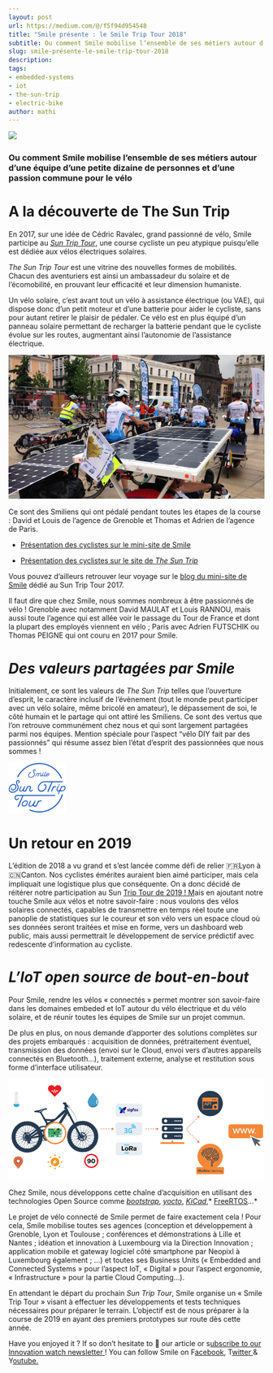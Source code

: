 ```yaml
---
layout: post
url: https://medium.com/@/f5f94d954548
title: "Smile présente : le Smile Trip Tour 2018"
subtitle: Ou comment Smile mobilise l’ensemble de ses métiers autour d’une équipe d’une petite dizaine de personnes et d’une passion commune pour le…
slug: smile-présente-le-smile-trip-tour-2018
description:
tags:
- embedded-systems
- iot
- the-sun-trip
- electric-bike
author: mathi
---
```


![](/assets/images/posts/1*9A3Ybsv3U3scfrOjvVj9ag.png)

### Ou comment Smile mobilise l’ensemble de ses métiers autour d’une équipe d’une petite dizaine de personnes et d’une passion commune pour le vélo

# A la découverte de The Sun Trip

En 2017, sur une idée de Cédric Ravalec, grand passionné de vélo, Smile participe au [*Sun Trip Tour*](https://www.thesuntrip.com/st-tour-2017/), une course cycliste un peu atypique puisqu’elle est dédiée aux vélos électriques solaires.

*The Sun Trip Tour* est une vitrine des nouvelles formes de mobilités. Chacun des aventuriers est ainsi un ambassadeur du solaire et de l’écomobilité, en prouvant leur efficacité et leur dimension humaniste.

Un vélo solaire, c’est avant tout un vélo à assistance électrique (ou VAE), qui dispose donc d’un petit moteur et d’une batterie pour aider le cycliste, sans pour autant retirer le plaisir de pédaler. Ce vélo est en plus équipé d’un panneau solaire permettant de recharger la batterie pendant que le cycliste évolue sur les routes, augmentant ainsi l’autonomie de l’assistance électrique.

![Exemples de vélos solaires pendant le Sun Trip Tour 2017. Source : Lauriane Havard pour Radio France.](/assets/images/posts/0*d7pZuhWY3z__iwAs.jpg)

Ce sont des Smiliens qui ont pédalé pendant toutes les étapes de la course : David et Louis de l’agence de Grenoble et Thomas et Adrien de l’agence de Paris.

* [Présentation des cyclistes sur le mini-site de Smile](https://suntriptour.smile.eu/les-cyclistes)

* [Présentation des cyclistes sur le site de *The Sun Trip*](https://www.thesuntrip.com/participants-2017/smile-team/)

Vous pouvez d’ailleurs retrouver leur voyage sur le [blog du mini-site de Smile](https://suntriptour.smile.eu/blog) dédié au Sun Trip Tour 2017.

Il faut dire que chez Smile, nous sommes nombreux à être passionnés de vélo ! Grenoble avec notamment David MAULAT et Louis RANNOU, mais aussi toute l’agence qui est allée voir le passage du Tour de France et dont la plupart des employés viennent en vélo ; Paris avec Adrien FUTSCHIK ou Thomas PEIGNE qui ont couru en 2017 pour Smile.

# *Des valeurs partagées par Smile*

Initialement, ce sont les valeurs de *The Sun Trip* telles que l’ouverture d’esprit, le caractère inclusif de l’évènement (tout le monde peut participer avec un vélo solaire, même bricolé en amateur), le dépassement de soi, le côté humain et le partage qui ont attiré les Smiliens. Ce sont des vertus que l’on retrouve communément chez nous et qui sont largement partagées parmi nos équipes. Mention spéciale pour l’aspect “vélo DIY fait par des passionnés” qui résume assez bien l’état d’esprit des passionnées que nous sommes !

![Logo Smile pour le Sun Trip Tour 2017](/assets/images/posts/0*eME8j0rF5MAXvCfO.png)

# Un retour en 2019

L’édition de 2018 a vu grand et s’est lancée comme défi de relier 🇫🇷Lyon à 🇨🇳Canton. Nos cyclistes émérites auraient bien aimé participer, mais cela impliquait une logistique plus que conséquente. On a donc décidé de réitérer notre participation au Sun [Trip Tour de 2019 ! M](https://www.thesuntrip.com/sun-trip-tour-2019/)ais en ajoutant notre touche Smile aux vélos et notre savoir-faire : nous voulons des vélos solaires connectés, capables de transmettre en temps réel toute une panoplie de statistiques sur le coureur et son vélo vers un espace cloud où ses données seront traitées et mise en forme, vers un dashboard web public, mais aussi permettrait le développement de service prédictif avec redescente d’information au cycliste.

# *L’IoT open source de bout-en-bout*

Pour Smile, rendre les vélos « connectés » permet montrer son savoir-faire dans les domaines embeded et IoT autour du vélo électrique et du vélo solaire, et de réunir toutes les équipes de Smile sur un projet commun.

De plus en plus, on nous demande d’apporter des solutions complètes sur des projets embarqués : acquisition de données, prétraitement éventuel, transmission des données (envoi sur le Cloud, envoi vers d’autres appareils connectés en Bluetooth…), traitement externe, analyse et restitution sous forme d’interface utilisateur.

![Chaîne d’acquisition du vélo solaire connecté de Smile](/assets/images/posts/0*BkHF0Bry5vPlEdno.png)

Chez Smile, nous développons cette chaîne d’acquisition en utilisant des technologies Open Source comme [*bootstrap*](https://getbootstrap.com/), [*yocto*](https://www.yoctoproject.org/), [*KiCad*](http://kicad-pcb.org/),* [FreeRTOS](https://www.freertos.org/)…*

Le projet de vélo connecté de Smile permet de faire exactement cela ! Pour cela, Smile mobilise toutes ses agences (conception et développement à Grenoble, Lyon et Toulouse ; conférences et démonstrations à Lille et Nantes ; idéation et innovation à Luxembourg via la Direction Innovation ; application mobile et gateway logiciel côté smartphone par Neopixl à Luxembourg également ; …) et toutes ses Business Units (« Embedded and Connected Systems » pour l’aspect IoT, « Digital » pour l’aspect ergonomie, « Infrastructure » pour la partie Cloud Computing…).

En attendant le départ du prochain *Sun Trip Tour*, Smile organise un « Smile Trip Tour » visant à effectuer les développements et tests techniques nécessaires pour préparer le terrain. L’objectif est de nous préparer à la course de 2019 en ayant des premiers prototypes sur route dès cette année.

Have you enjoyed it ? If so don’t hesitate to 👏 our article or s[ubscribe to our Innovation watch newsletter ](https://www.getrevue.co/profile/smileinnovation)!
You can follow Smile on F[acebook,](https://www.facebook.com/smileopensource) T[witter ](https://www.twitter.com/GroupeSmile)& Y[outube.](http://www.youtube.com/user/SmileOpenSource)


